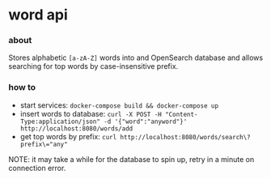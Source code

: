 # word api

### about
Stores alphabetic `[a-zA-Z]` words into and OpenSearch database and allows searching for top words by case-insensitive prefix.

### how to
 - start services: `docker-compose build && docker-compose up`
 - insert words to database: `curl -X POST -H "Content-Type:application/json" -d '{"word":"anyword"}' http://localhost:8080/words/add`
 - get top words by prefix: `curl http://localhost:8080/words/search\?prefix\="any"`

 NOTE: it may take a while for the database to spin up, retry in a minute on connection error.
